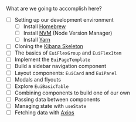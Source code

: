 What are we going to accomplish here?

- [ ] Setting up our development environment
  - [ ] Install [Homebrew](https://brew.sh)
  - [ ] Install [NVM](https://github.com/nvm-sh/nvm) (Node Version Manager)
  - [ ] Install [Yarn](https://yarnpkg.com/getting-started/install)
- [ ] Cloning the [Kibana Skeleton](https://github.com/daveyholler/kibana-skeleton)
- [ ] The basics of `EuiFlexGroup` and `EuiFlexItem`
- [ ] Implement the `EuiPageTemplate`
- [ ] Build a sidebar navigation component
- [ ] Layout components: `EuiCard` and `EuiPanel`
- [ ] Modals and flyouts
- [ ] Explore `EuiBasicTable`
- [ ] Combining components to build one of our own
- [ ] Passing data between components
- [ ] Managing state with `useState`
- [ ] Fetching data with [Axios](https://www.npmjs.com/package/axios)
